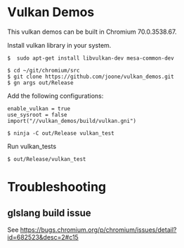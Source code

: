 # Vulkan Demos

This vulkan demos can be built in Chromium 70.0.3538.67.

Install vulkan library in your system.
```
$  sudo apt-get install libvulkan-dev mesa-common-dev
```

```
$ cd ~/git/chromium/src
$ git clone https://github.com/joone/vulkan_demos.git
$ gn args out/Release
```

Add the following configurations:

```
enable_vulkan = true
use_sysroot = false
import("//vulkan_demos/build/vulkan.gni")
```
```
$ ninja -C out/Release vulkan_test
```
Run vulkan_tests
```
$ out/Release/vulkan_test 
```

# Troubleshooting
## glslang build issue
See https://bugs.chromium.org/p/chromium/issues/detail?id=682523&desc=2#c15
